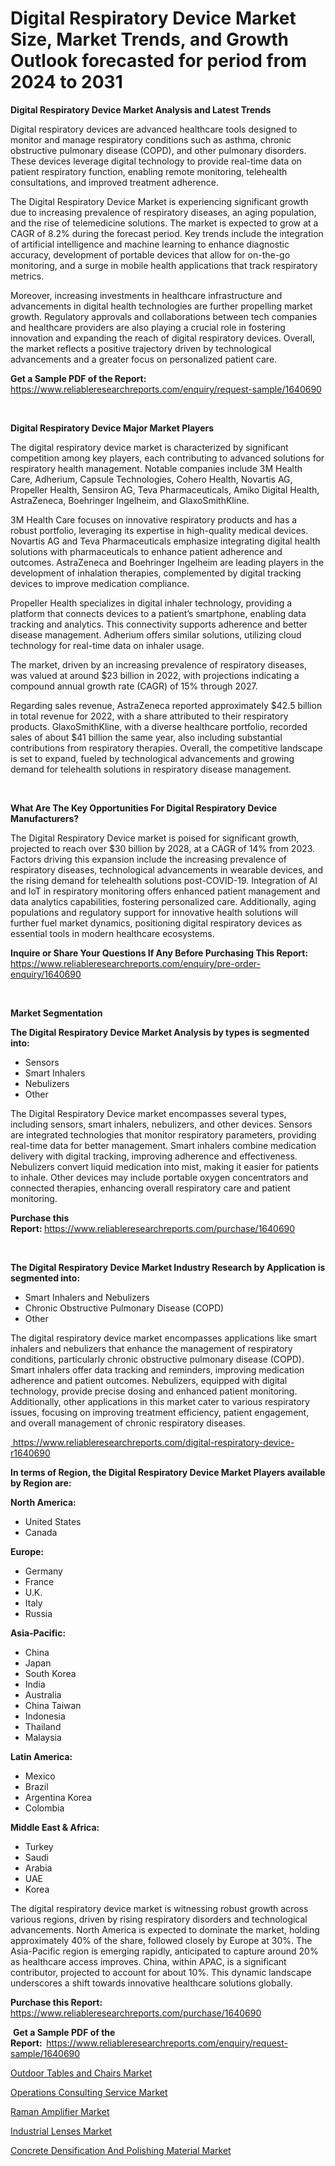 <p><h1>Digital Respiratory Device Market Size, Market Trends, and Growth Outlook forecasted for period from 2024 to 2031</h1></p><p><strong>Digital Respiratory Device Market Analysis and Latest Trends</strong></p>
<p><p>Digital respiratory devices are advanced healthcare tools designed to monitor and manage respiratory conditions such as asthma, chronic obstructive pulmonary disease (COPD), and other pulmonary disorders. These devices leverage digital technology to provide real-time data on patient respiratory function, enabling remote monitoring, telehealth consultations, and improved treatment adherence. </p><p>The Digital Respiratory Device Market is experiencing significant growth due to increasing prevalence of respiratory diseases, an aging population, and the rise of telemedicine solutions. The market is expected to grow at a CAGR of 8.2% during the forecast period. Key trends include the integration of artificial intelligence and machine learning to enhance diagnostic accuracy, development of portable devices that allow for on-the-go monitoring, and a surge in mobile health applications that track respiratory metrics. </p><p>Moreover, increasing investments in healthcare infrastructure and advancements in digital health technologies are further propelling market growth. Regulatory approvals and collaborations between tech companies and healthcare providers are also playing a crucial role in fostering innovation and expanding the reach of digital respiratory devices. Overall, the market reflects a positive trajectory driven by technological advancements and a greater focus on personalized patient care.</p></p>
<p><strong>Get a Sample PDF of the Report:&nbsp;</strong> <a href="https://www.reliableresearchreports.com/enquiry/request-sample/1640690?utm_campaign=117&utm_medium=2&utm_source=Github&utm_content=ia&utm_term=25092024&utm_id=digital-respiratory-device">https://www.reliableresearchreports.com/enquiry/request-sample/1640690</a></p>
<p>&nbsp;</p>
<p><strong>Digital Respiratory Device Major Market Players</strong></p>
<p><p>The digital respiratory device market is characterized by significant competition among key players, each contributing to advanced solutions for respiratory health management. Notable companies include 3M Health Care, Adherium, Capsule Technologies, Cohero Health, Novartis AG, Propeller Health, Sensiron AG, Teva Pharmaceuticals, Amiko Digital Health, AstraZeneca, Boehringer Ingelheim, and GlaxoSmithKline.</p><p>3M Health Care focuses on innovative respiratory products and has a robust portfolio, leveraging its expertise in high-quality medical devices. Novartis AG and Teva Pharmaceuticals emphasize integrating digital health solutions with pharmaceuticals to enhance patient adherence and outcomes. AstraZeneca and Boehringer Ingelheim are leading players in the development of inhalation therapies, complemented by digital tracking devices to improve medication compliance.</p><p>Propeller Health specializes in digital inhaler technology, providing a platform that connects devices to a patient’s smartphone, enabling data tracking and analytics. This connectivity supports adherence and better disease management. Adherium offers similar solutions, utilizing cloud technology for real-time data on inhaler usage.</p><p>The market, driven by an increasing prevalence of respiratory diseases, was valued at around $23 billion in 2022, with projections indicating a compound annual growth rate (CAGR) of 15% through 2027.</p><p>Regarding sales revenue, AstraZeneca reported approximately $42.5 billion in total revenue for 2022, with a share attributed to their respiratory products. GlaxoSmithKline, with a diverse healthcare portfolio, recorded sales of about $41 billion the same year, also including substantial contributions from respiratory therapies. Overall, the competitive landscape is set to expand, fueled by technological advancements and growing demand for telehealth solutions in respiratory disease management.</p></p>
<p>&nbsp;</p>
<p><strong>What Are The Key Opportunities For Digital Respiratory Device Manufacturers?</strong></p>
<p><p>The Digital Respiratory Device market is poised for significant growth, projected to reach over $30 billion by 2028, at a CAGR of 14% from 2023. Factors driving this expansion include the increasing prevalence of respiratory diseases, technological advancements in wearable devices, and the rising demand for telehealth solutions post-COVID-19. Integration of AI and IoT in respiratory monitoring offers enhanced patient management and data analytics capabilities, fostering personalized care. Additionally, aging populations and regulatory support for innovative health solutions will further fuel market dynamics, positioning digital respiratory devices as essential tools in modern healthcare ecosystems.</p></p>
<p><strong>Inquire or Share Your Questions If Any Before Purchasing This Report:</strong> <a href="https://www.reliableresearchreports.com/enquiry/pre-order-enquiry/1640690?utm_campaign=117&utm_medium=2&utm_source=Github&utm_content=ia&utm_term=25092024&utm_id=digital-respiratory-device">https://www.reliableresearchreports.com/enquiry/pre-order-enquiry/1640690</a></p>
<p>&nbsp;</p>
<p><strong>Market Segmentation</strong></p>
<p><strong>The Digital Respiratory Device Market Analysis by types is segmented into:</strong></p>
<p><ul><li>Sensors</li><li>Smart Inhalers</li><li>Nebulizers</li><li>Other</li></ul></p>
<p><p>The Digital Respiratory Device market encompasses several types, including sensors, smart inhalers, nebulizers, and other devices. Sensors are integrated technologies that monitor respiratory parameters, providing real-time data for better management. Smart inhalers combine medication delivery with digital tracking, improving adherence and effectiveness. Nebulizers convert liquid medication into mist, making it easier for patients to inhale. Other devices may include portable oxygen concentrators and connected therapies, enhancing overall respiratory care and patient monitoring.</p></p>
<p><strong>Purchase this Report:&nbsp;</strong><a href="https://www.reliableresearchreports.com/purchase/1640690?utm_campaign=117&utm_medium=2&utm_source=Github&utm_content=ia&utm_term=25092024&utm_id=digital-respiratory-device">https://www.reliableresearchreports.com/purchase/1640690</a></p>
<p>&nbsp;</p>
<p><strong>The Digital Respiratory Device Market Industry Research by Application is segmented into:</strong></p>
<p><ul><li>Smart Inhalers and Nebulizers</li><li>Chronic Obstructive Pulmonary Disease (COPD)</li><li>Other</li></ul></p>
<p><p>The digital respiratory device market encompasses applications like smart inhalers and nebulizers that enhance the management of respiratory conditions, particularly chronic obstructive pulmonary disease (COPD). Smart inhalers offer data tracking and reminders, improving medication adherence and patient outcomes. Nebulizers, equipped with digital technology, provide precise dosing and enhanced patient monitoring. Additionally, other applications in this market cater to various respiratory issues, focusing on improving treatment efficiency, patient engagement, and overall management of chronic respiratory diseases.</p></p>
<p><a href="https://www.reliableresearchreports.com/digital-respiratory-device-r1640690?utm_campaign=117&utm_medium=2&utm_source=Github&utm_content=ia&utm_term=25092024&utm_id=digital-respiratory-device">&nbsp;https://www.reliableresearchreports.com/digital-respiratory-device-r1640690</a></p>
<p><strong>In terms of Region, the Digital Respiratory Device Market Players available by Region are:</strong></p>
<p>
    <p> <strong> North America: </strong>
        <ul>
            <li>United States</li>
            <li>Canada</li>
        </ul>
        </p> 
    <p> <strong> Europe: </strong>
        <ul>
            <li>Germany</li>
            <li>France</li>
            <li>U.K.</li>
            <li>Italy</li>
            <li>Russia</li>
        </ul>
        </p> 
    <p> <strong> Asia-Pacific: </strong>
        <ul>
            <li>China</li>
            <li>Japan</li>
            <li>South Korea</li>
            <li>India</li>
            <li>Australia</li>
            <li>China Taiwan</li>
            <li>Indonesia</li>
            <li>Thailand</li>
            <li>Malaysia</li>
        </ul>
        </p> 
    <p> <strong> Latin America: </strong>
        <ul>
            <li>Mexico</li>
            <li>Brazil</li>
            <li>Argentina Korea</li>
            <li>Colombia</li>
        </ul>
        </p> 
    <p> <strong> Middle East & Africa: </strong>
        <ul>
            <li>Turkey</li>
            <li>Saudi</li>
            <li>Arabia</li>
            <li>UAE</li>
            <li>Korea</li>
        </ul>
    </p>
    </p>
<p><p>The digital respiratory device market is witnessing robust growth across various regions, driven by rising respiratory disorders and technological advancements. North America is expected to dominate the market, holding approximately 40% of the share, followed closely by Europe at 30%. The Asia-Pacific region is emerging rapidly, anticipated to capture around 20% as healthcare access improves. China, within APAC, is a significant contributor, projected to account for about 10%. This dynamic landscape underscores a shift towards innovative healthcare solutions globally.</p></p>
<p><strong>Purchase this Report: </strong><a href="https://www.reliableresearchreports.com/purchase/1640690?utm_campaign=117&utm_medium=2&utm_source=Github&utm_content=ia&utm_term=25092024&utm_id=digital-respiratory-device">https://www.reliableresearchreports.com/purchase/1640690</a></p>
<p>&nbsp;<strong>Get a Sample PDF of the Report:&nbsp;&nbsp;</strong><a href="https://www.reliableresearchreports.com/enquiry/request-sample/1640690?utm_campaign=117&utm_medium=2&utm_source=Github&utm_content=ia&utm_term=25092024&utm_id=digital-respiratory-device">https://www.reliableresearchreports.com/enquiry/request-sample/1640690</a></p>
<p><strong></strong></p>
<p><p><a href="https://www.linkedin.com/pulse/global-outdoor-tables-chairs-market-size-share-analysis-vnq6e?trackingId=bKcKJch%2BTC6VH%2FW9ABbCWg%3D%3D&utm_campaign=117&utm_medium=2&utm_source=Github&utm_content=ia&utm_term=25092024&utm_id=digital-respiratory-device">Outdoor Tables and Chairs Market</a></p><p><a href="https://github.com/AshikRahman991/Market-Research-Report-List-1/blob/main/operations-consulting-service-market.md?utm_campaign=117&utm_medium=2&utm_source=Github&utm_content=ia&utm_term=25092024&utm_id=digital-respiratory-device">Operations Consulting Service Market</a></p><p><a href="https://www.linkedin.com/pulse/global-raman-amplifier-market-trends-forecasts-strategic-aeylf?trackingId=xBHlmrq9Rh%2BNC6Vi7x8d%2Bw%3D%3D&utm_campaign=117&utm_medium=2&utm_source=Github&utm_content=ia&utm_term=25092024&utm_id=digital-respiratory-device">Raman Amplifier Market</a></p><p><a href="https://issuu.com/reportprime-2/docs/industrial-lenses-market-size-2030._50b8a2d12873bd?utm_campaign=117&utm_medium=2&utm_source=Github&utm_content=ia&utm_term=25092024&utm_id=digital-respiratory-device">Industrial Lenses Market</a></p><p><a href="https://github.com/napierswinnyfg/Market-Research-Report-List-1/blob/main/concrete-densification-and-polishing-material-market.md?utm_campaign=117&utm_medium=2&utm_source=Github&utm_content=ia&utm_term=25092024&utm_id=digital-respiratory-device">Concrete Densification And Polishing Material Market</a></p></p>